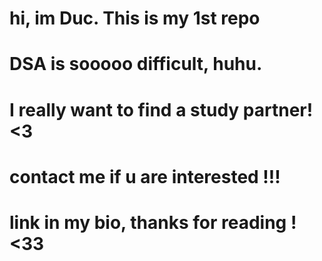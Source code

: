 # hi, im Duc. This is my 1st repo

# DSA is sooooo difficult, huhu.

# I really want to find a study partner! <3

# contact me if u are interested !!!

# link in my bio, thanks for reading ! <33
